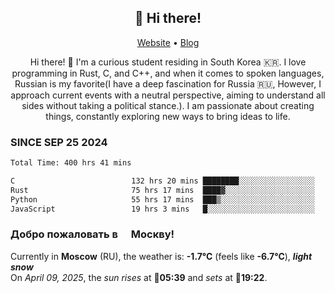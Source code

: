 <h2 align="center">👋 Hi there!</h2>
<p align="center">
  <a href="https://urdekcah.ru">Website</a> •
  <a href="https://urdekcah.blog">Blog</a>
</p>

<p align="center">
  Hi there! 👋 I'm a curious student residing in South Korea 🇰🇷. I love programming in Rust, C, and C++, and when it comes to spoken languages, Russian is my favorite(I have a deep fascination for Russia 🇷🇺, However, I approach current events with a neutral perspective, aiming to understand all sides without taking a political stance.). I am passionate about creating things, constantly exploring new ways to bring ideas to life.
</p>

### SINCE SEP 25 2024
<!--START_SECTION:waka-->
<!--LAST_WAKA_UPDATE:2025-04-08 18:08:40-->
```txt
Total Time: 400 hrs 41 mins

C                          132 hrs 20 mins ████████░░░░░░░░░░░░░░░░░   32.13 %
Rust                       75 hrs 17 mins  ████▓░░░░░░░░░░░░░░░░░░░░   18.28 %
Python                     55 hrs 17 mins  ███▒░░░░░░░░░░░░░░░░░░░░░   13.43 %
JavaScript                 19 hrs 3 mins   █░░░░░░░░░░░░░░░░░░░░░░░░   04.63 %
```
<!--END_SECTION:waka-->

<h3>Добро пожаловать в <img src="https://cdn-icons-png.flaticon.com/512/197/197408.png" width="13"/> Москву!</h3>

<!--START_SECTION:weather:moscow-->
<!--LAST_WEATHER_UPDATE:2025-04-08 21:07:04-->
Currently in **Moscow** (RU), the weather is: **-1.7°C** (feels like **-6.7°C**), ***light snow***<br/>
On *April 09, 2025*, the *sun rises* at 🌅**05:39** and *sets* at 🌇**19:22**.
<!--END_SECTION:weather-->
